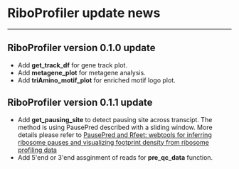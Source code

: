 # RiboProfiler update news

---

## RiboProfiler version 0.1.0 update

- Add **get_track_df** for gene track plot.
- Add **metagene_plot** for metagene analysis.
- Add **triAmino_motif_plot** for enriched motif logo plot.

## RiboProfiler version 0.1.1 update

- Add **get_pausing_site** to detect pausing site across transcipt. The method
is using PausePred described with a sliding window. More details please refer to
[PausePred and Rfeet: webtools for inferring ribosome pauses and visualizing footprint density from ribosome profiling data](https://www.ncbi.nlm.nih.gov/pmc/articles/PMC6140459/)
- Add 5'end or 3'end assginment of reads for **pre_qc_data** function.
